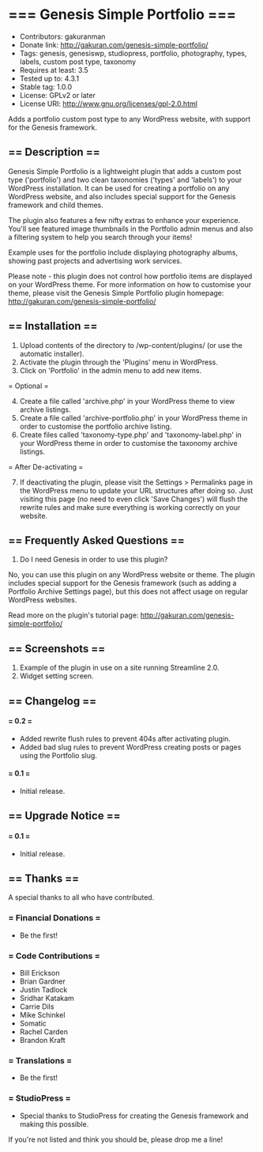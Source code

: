 # === Genesis Simple Portfolio ===

* Contributors: gakuranman
* Donate link: http://gakuran.com/genesis-simple-portfolio/
* Tags: genesis, genesiswp, studiopress, portfolio, photography, types, labels, custom post type, taxonomy
* Requires at least: 3.5
* Tested up to: 4.3.1
* Stable tag: 1.0.0
* License: GPLv2 or later
* License URI: http://www.gnu.org/licenses/gpl-2.0.html

Adds a portfolio custom post type to any WordPress website, with support for the Genesis framework.

## == Description ==

Genesis Simple Portfolio is a lightweight plugin that adds a custom post type ('portfolio') and two clean taxonomies ('types' and 'labels') to your WordPress installation. It can be used for creating a portfolio on any WordPress website, and also includes special support for the Genesis framework and child themes.

The plugin also features a few nifty extras to enhance your experience. You'll see featured image thumbnails in the Portfolio admin menus and also a filtering system to help you search through your items!

Example uses for the portfolio include displaying photography albums, showing past projects and advertising work services.

Please note - this plugin does not control how portfolio items are displayed on your WordPress theme. For more information on how to customise your theme, please visit the Genesis Simple Portfolio plugin homepage: http://gakuran.com/genesis-simple-portfolio/

## == Installation ==

1. Upload contents of the directory to /wp-content/plugins/ (or use the automatic installer).
2. Activate the plugin through the 'Plugins' menu in WordPress.
3. Click on 'Portfolio' in the admin menu to add new items.

= Optional =

4. Create a file called 'archive.php' in your WordPress theme to view archive listings.
5. Create a file called 'archive-portfolio.php' in your WordPress theme in order to customise the portfolio archive listing.
6. Create files called 'taxonomy-type.php' and 'taxonomy-label.php' in your WordPress theme in order to customise the taxonomy archive listings.

= After De-activating =

7. If deactivating the plugin, please visit the Settings > Permalinks page in the WordPress menu to update your URL structures after doing so. Just visiting this page (no need to even click 'Save Changes') will flush the rewrite rules and make sure everything is working correctly on your website.

## == Frequently Asked Questions ==

1. Do I need Genesis in order to use this plugin?

No, you can use this plugin on any WordPress website or theme. The plugin includes special support for the Genesis framework (such as adding a Portfolio Archive Settings page), but this does not affect usage on regular WordPress websites.

Read more on the plugin's tutorial page: http://gakuran.com/genesis-simple-portfolio/

## == Screenshots ==

1. Example of the plugin in use on a site running Streamline 2.0.
2. Widget setting screen.

## == Changelog ==

#### = 0.2 =
* Added rewrite flush rules to prevent 404s after activating plugin.
* Added bad slug rules to prevent WordPress creating posts or pages using the Portfolio slug.

#### = 0.1 =
* Initial release.

## == Upgrade Notice ==

#### = 0.1 =
* Initial release.

## == Thanks ==

A special thanks to all who have contributed.

### = Financial Donations =
* Be the first!

### = Code Contributions =
* Bill Erickson
* Brian Gardner
* Justin Tadlock
* Sridhar Katakam
* Carrie Dils
* Mike Schinkel
* Somatic
* Rachel Carden
* Brandon Kraft

### = Translations =
* Be the first!

### = StudioPress =
* Special thanks to StudioPress for creating the Genesis framework and making this possible.

If you're not listed and think you should be, please drop me a line!
